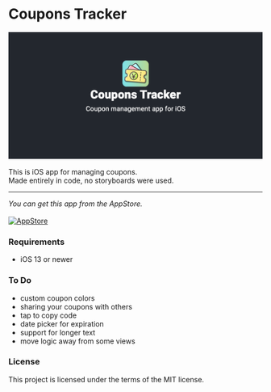 # Coupons Tracker

![CouponsTrackerBanner](/Assets/CouponsTrackerBanner.png "CouponsTrackerBanner")

This is iOS app for managing coupons. <br>
Made entirely in code, no storyboards were used.

***

<i>You can get this app from the AppStore.</i> <br><br>
[![AppStore](https://upload.wikimedia.org/wikipedia/commons/3/3c/Download_on_the_App_Store_Badge.svg "AppStore")](https://apps.apple.com/us/app/coupons-tracker-x/id1588449622 "AppStore")

### Requirements
- iOS 13 or newer

### To Do
- custom coupon colors
- sharing your coupons with others
- tap to copy code
- date picker for expiration
- support for longer text
- move logic away from some views

### License
This project is licensed under the terms of the MIT license.
